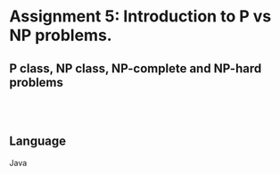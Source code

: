 # Assignment 5: Introduction to P vs NP problems. 
## P class, NP class, NP-complete and NP-hard problems

</br></br>

## Language
Java
